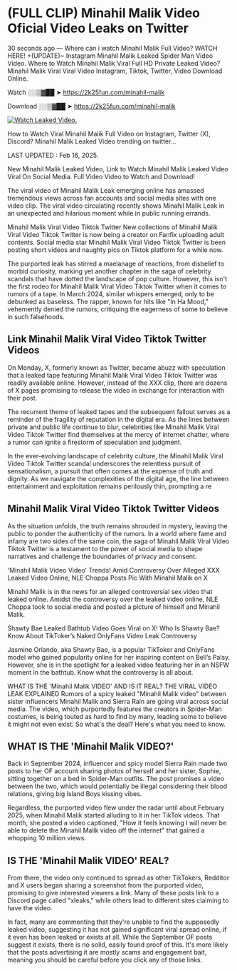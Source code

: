 # (FULL CLIP) Minahil Malik Video Oficial Video Leaks on Twitter

30 seconds ago — Where can i watch Minahil Malik Full Video? WATCH HERE! +(UPDATE)~ Instagram Minahil Malik Leaked Spider Man Video Video. Where to Watch Minahil Malik Viral Full HD Private Leaked Video? Minahil Malik Viral Viral Video Instagram, Tiktok, Twitter, Video Download Online.

Watch ░░▒▓██ ➤ https://2k25fun.com/minahil-malik

Download ░░▒▓██ ➤ https://2k25fun.com/minahil-malik

[![Watch Leaked Video.](https://miro.medium.com/v2/resize:fit:828/format:webp/1*cilzJN44JGOrTw9NJCrNHA.gif "Watch Leaked Video")](https://2k25fun.com/minahil-malik)

How to Watch Viral Minahil Malik Full Video on Instagram, Twitter (X), Discord? Minahil Malik Leaked Video trending on twitter...

LAST UPDATED : Feb 16, 2025.

New Minahil Malik Leaked Video, Link to Watch Minahil Malik Leaked Video Viral On Social Media. Full Video Video to Watch and Download!

The viral video of Minahil Malik Leak emerging online has amassed tremendous views across fan accounts and social media sites with one video clip. The viral video circulating recently shows Minahil Malik Leak in an unexpected and hilarious moment while in public running errands.

Minahil Malik Viral Video Tiktok Twitter New collections of Minahil Malik Viral Video Tiktok Twitter is now being a creator on Fanfix uploading adult contents. Social media star Minahil Malik Viral Video Tiktok Twitter is been posting short videos and naughty pics on Tiktok platform for a while now.

The purported leak has stirred a maelanage of reactions, from disbelief to morbid curiosity, marking yet another chapter in the saga of celebrity scandals that have dotted the landscape of pop culture. However, this isn't the first rodeo for Minahil Malik Viral Video Tiktok Twitter when it comes to rumors of a tape. In March 2024, similar whispers emerged, only to be debunked as baseless. The rapper, known for hits like "In Ha Mood," vehemently denied the rumors, critiquing the eagerness of some to believe in such falsehoods.

## Link Minahil Malik Viral Video Tiktok Twitter Videos

On Monday, X, formerly known as Twitter, became abuzz with speculation that a leaked tape featuring Minahil Malik Viral Video Tiktok Twitter was readily available online. However, instead of the XXX clip, there are dozens of X pages promising to release the video in exchange for interaction with their post.

The recurrent theme of leaked tapes and the subsequent fallout serves as a reminder of the fragility of reputation in the digital era. As the lines between private and public life continue to blur, celebrities like Minahil Malik Viral Video Tiktok Twitter find themselves at the mercy of internet chatter, where a rumor can ignite a firestorm of speculation and judgment.

In the ever-evolving landscape of celebrity culture, the Minahil Malik Viral Video Tiktok Twitter scandal underscores the relentless pursuit of sensationalism, a pursuit that often comes at the expense of truth and dignity. As we navigate the complexities of the digital age, the line between entertainment and exploitation remains perilously thin, prompting a re

##  Minahil Malik Viral Video Tiktok Twitter Videos

As the situation unfolds, the truth remains shrouded in mystery, leaving the public to ponder the authenticity of the rumors. In a world where fame and infamy are two sides of the same coin, the saga of Minahil Malik Viral Video Tiktok Twitter is a testament to the power of social media to shape narratives and challenge the boundaries of privacy and consent.

'Minahil Malik Video Video' Trends! Amid Controversy Over Alleged XXX Leaked Video Online, NLE Choppa Posts Pic With Minahil Malik on X

Minahil Malik is in the news for an alleged controversial sex video that leaked online. Amidst the controversy over the leaked video online, NLE Choppa took to social media and posted a picture of himself and Minahil Malik.

Shawty Bae Leaked Bathtub Video Goes Viral on X! Who Is Shawty Bae? Know About TikToker’s Naked OnlyFans Video Leak Controversy

Jasmine Orlando, aka Shawty Bae, is a popular TikToker and OnlyFans model who gained popularity online for her inspiring content on Bell’s Palsy. However, she is in the spotlight for a leaked video featuring her in an NSFW moment in the bathtub. Know what the controversy is all about.

WHAT IS THE 'Minahil Malik VIDEO' AND IS IT REAL? THE VIRAL VIDEO LEAK EXPLAINED Rumors of a spicy leaked "Minahil Malik video" between sister influencers Minahil Malik and Sierra Rain are going viral across social media. The video, which purportedly features the creators in Spider-Man costumes, is being touted as hard to find by many, leading some to believe it might not even exist. So what's the deal? Here's what you need to know.

## WHAT IS THE 'Minahil Malik VIDEO?'

Back in September 2024, influencer and spicy model Sierra Rain made two posts to her OF account sharing photos of herself and her sister, Sophie, sitting together on a bed in Spider-Man outfits. The post promises a video between the two, which would potentially be illegal considering their blood relations, giving big Island Boys kissing vibes.

Regardless, the purported video flew under the radar until about February 2025, when Minahil Malik started alluding to it in her TikTok videos. That month, she posted a video captioned, "How it feels knowing I will never be able to delete the Minahil Malik video off the internet" that gained a whopping 10 million views.

## IS THE 'Minahil Malik VIDEO' REAL?

From there, the video only continued to spread as other TikTokers, Redditor and X users began sharing a screenshot from the purported video, promising to give interested viewers a link. Many of these posts link to a Discord page called "xleaks," while others lead to different sites claiming to have the video.

In fact, many are commenting that they're unable to find the supposedly leaked video, suggesting it has not gained significant viral spread online, if it even has been leaked or exists at all. While the September OF posts suggest it exists, there is no solid, easily found proof of this. It's more likely that the posts advertising it are mostly scams and engagement bait, meaning you should be careful before you click any of those links.